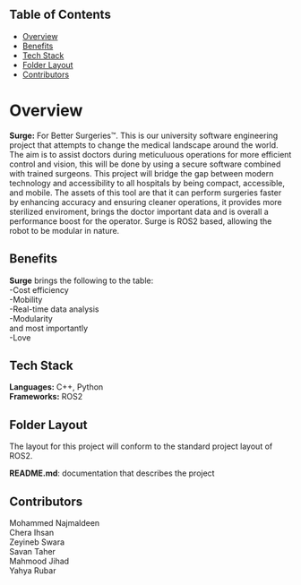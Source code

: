 ## Table of Contents
- [Overview](#overview)
- [Benefits](#benefits)
- [Tech Stack](#tech-stack)
- [Folder Layout](#folder-layout)
- [Contributors](#contributors)

# Overview
**Surge:** For Better Surgeries™. This is our university software engineering project that attempts to change the medical landscape around the world. The aim is to assist doctors during meticuluous operations for more efficient control and vision, this will be done by using a secure software combined with trained surgeons. This project will bridge the gap between modern technology and accessibility to all hospitals by being compact, accessible, and mobile. The assets of this tool are that it can perform surgeries faster by enhancing accuracy and ensuring cleaner operations, it provides more sterilized enviroment, brings the doctor important data and is overall a performance boost for the operator. Surge is ROS2 based, allowing the robot to be modular in nature.

## Benefits
**Surge** brings the following to the table:<br>
-Cost efficiency<br>
-Mobility<br>
-Real-time data analysis<br>
-Modularity<br>
and most importantly<br>
-Love<br>

## Tech Stack
**Languages:** C++, Python<br>
**Frameworks:** ROS2

## Folder Layout
The layout for this project will conform to the standard project layout of ROS2.<br>

**README.md**: documentation that describes the project

## Contributors
Mohammed Najmaldeen<br>
Chera Ihsan<br>
Zeyineb Swara<br>
Savan Taher<br>
Mahmood Jihad<br>
Yahya Rubar<br>

